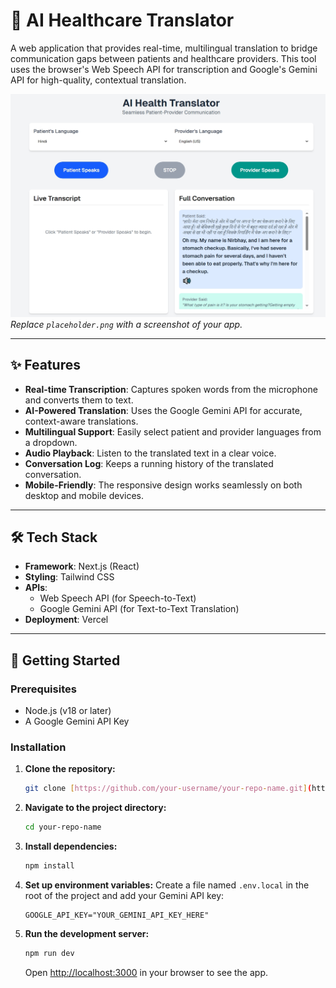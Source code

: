 # 🏥 AI Healthcare Translator

A web application that provides real-time, multilingual translation to bridge communication gaps between patients and healthcare providers. This tool uses the browser's Web Speech API for transcription and Google's Gemini API for high-quality, contextual translation.

![App Screenshot](Screenshot_27-8-2025_6221_localhost.jpeg)
*Replace `placeholder.png` with a screenshot of your app.*

---

## ✨ Features

- **Real-time Transcription**: Captures spoken words from the microphone and converts them to text.
- **AI-Powered Translation**: Uses the Google Gemini API for accurate, context-aware translations.
- **Multilingual Support**: Easily select patient and provider languages from a dropdown.
- **Audio Playback**: Listen to the translated text in a clear voice.
- **Conversation Log**: Keeps a running history of the translated conversation.
- **Mobile-Friendly**: The responsive design works seamlessly on both desktop and mobile devices.

---

## 🛠️ Tech Stack

- **Framework**: Next.js (React)
- **Styling**: Tailwind CSS
- **APIs**:
  - Web Speech API (for Speech-to-Text)
  - Google Gemini API (for Text-to-Text Translation)
- **Deployment**: Vercel

---

## 🚀 Getting Started

### Prerequisites

- Node.js (v18 or later)
- A Google Gemini API Key

### Installation

1.  **Clone the repository:**
    ```bash
    git clone [https://github.com/your-username/your-repo-name.git](https://github.com/your-username/your-repo-name.git)
    ```
2.  **Navigate to the project directory:**
    ```bash
    cd your-repo-name
    ```
3.  **Install dependencies:**
    ```bash
    npm install
    ```
4.  **Set up environment variables:**
    Create a file named `.env.local` in the root of the project and add your Gemini API key:
    ```
    GOOGLE_API_KEY="YOUR_GEMINI_API_KEY_HERE"
    ```
5.  **Run the development server:**
    ```bash
    npm run dev
    ```
    Open [http://localhost:3000](http://localhost:3000) in your browser to see the app.